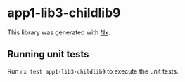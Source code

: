 # app1-lib3-childlib9

This library was generated with [Nx](https://nx.dev).

## Running unit tests

Run `nx test app1-lib3-childlib9` to execute the unit tests.
